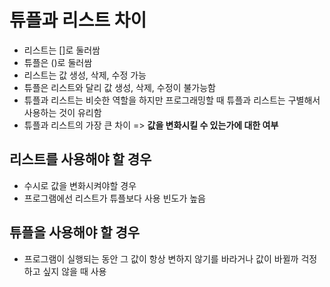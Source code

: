 # 튜플과 리스트 차이
- 리스트는 []로 둘러쌈
- 튜플은 ()로 둘러쌈
- 리스트는 값 생성, 삭제, 수정 가능
- 튜플은 리스트와 달리 값 생성, 삭제, 수정이 불가능함
- 튜플과 리스트는 비슷한 역할을 하지만 프로그래밍할 때 튜플과 리스트는 구별해서 사용하는 것이 유리함
- 튜플과 리스트의 가장 큰 차이 => **값을 변화시킬 수 있는가에 대한 여부**

## 리스트를 사용해야 할 경우
- 수시로 값을 변화시켜야할 경우
- 프로그램에선 리스트가 튜플보다 사용 빈도가 높음

## 튜플을 사용해야 할 경우
- 프로그램이 실행되는 동안 그 값이 항상 변하지 않기를 바라거나 값이 바뀔까 걱정하고 싶지 않을 때 사용